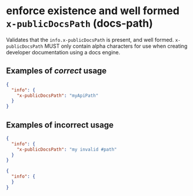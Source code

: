 # enforce existence and well formed `x-publicDocsPath` (docs-path)

Validates that the `info.x-publicDocsPath` is present, and well formed.  `x-publicDocsPath` MUST only contain alpha characters for use when creating developer documentation using a docs engine.

## Examples of *correct* usage

```json
{
  "info": {
    "x-publicDocsPath": "myApiPath"
  }
}
```

## Examples of **incorrect** usage

```json
{
  "info": {
    "x-publicDocsPath": "my invalid #path"
  }
}
```

```json
{
  "info": {
  }
}
```